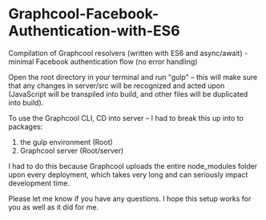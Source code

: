 # Graphcool-Facebook-Authentication-with-ES6
Compilation of Graphcool resolvers (written with ES6 and async/await) - minimal Facebook authentication flow (no error handling)

Open the root directory in your terminal and run "gulp" – this will make sure that any changes in server/src will be recognized and acted upon (JavaScript will be transpiled into build, and other files will be duplicated into build).

To use the Graphcool CLI, CD into server – I had to break this up into to packages:
  1) the gulp environment (Root)
  2) Graphcool server (Root/server)

I had to do this because Graphcool uploads the entire node_modules folder upon every deployment, which takes very long and can seriously impact development time.

Please let me know if you have any questions. I hope this setup works for you as well as it did for me.
